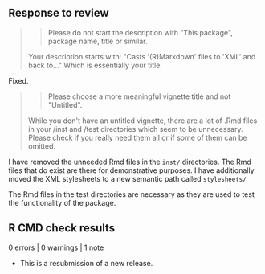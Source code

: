 ## Response to review

> > Please do not start the description with "This package", package name, title or similar.
> 
> Your description starts with: "Casts '(R)Markdown' files to 'XML' and back to..." Which is essentially your title.

Fixed.

> > Please choose a more meaningful vignette title and not "Untitled".
> 
> While you don't have an untitled vignette, there are a lot of .Rmd files in your /inst and /test directories which seem to be unnecessary. Please check if you really need them all or if some of them can be omitted.

I have removed the unneeded Rmd files in the `inst/` directories. The Rmd files that do exist are there for demonstrative purposes. I have additionally moved the XML stylesheets to a new semantic path called `stylesheets/` 

The Rmd files in the test directories are necessary as they are used to test the functionality of the package.

## R CMD check results

0 errors | 0 warnings | 1 note

* This is a resubmission of a new release.
